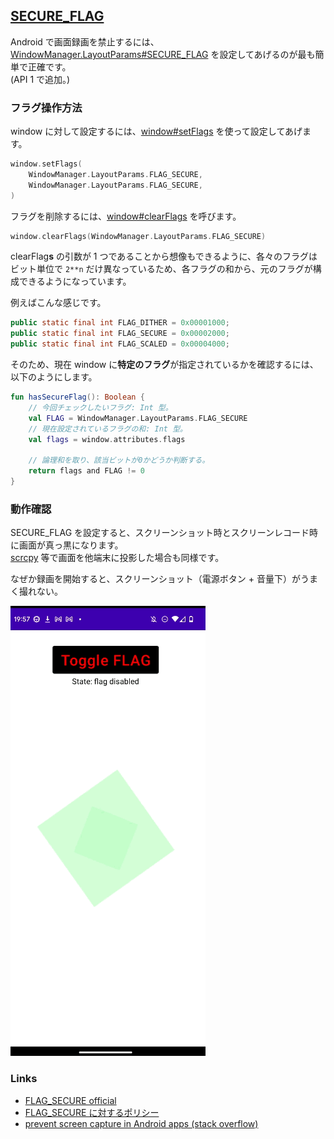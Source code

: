 ## [SECURE_FLAG](https://developer.android.com/reference/android/view/WindowManager.LayoutParams#FLAG_SECURE)

Android で画面録画を禁止するには、[WindowManager.LayoutParams#SECURE_FLAG](https://developer.android.com/reference/android/view/WindowManager.LayoutParams#FLAG_SECURE) を設定してあげるのが最も簡単で正確です。  
(API 1 で追加。)

### フラグ操作方法

window に対して設定するには、[window#setFlags](<https://developer.android.com/reference/android/view/Window#setFlags(int,%20int)>) を使って設定してあげます。

```kotlin
window.setFlags(
    WindowManager.LayoutParams.FLAG_SECURE,
    WindowManager.LayoutParams.FLAG_SECURE,
)
```

フラグを削除するには、[window#clearFlags](<https://developer.android.com/reference/android/view/Window#clearFlags(int)>) を呼びます。

```kotlin
window.clearFlags(WindowManager.LayoutParams.FLAG_SECURE)
```

clearFlag**s** の引数が 1 つであることから想像もできるように、各々のフラグはビット単位で `2**n` だけ異なっているため、各フラグの和から、元のフラグが構成できるようになっています。

例えばこんな感じです。

```java
public static final int FLAG_DITHER = 0x00001000;
public static final int FLAG_SECURE = 0x00002000;
public static final int FLAG_SCALED = 0x00004000;
```

そのため、現在 window に**特定のフラグ**が指定されているかを確認するには、以下のようにします。

```kotlin
fun hasSecureFlag(): Boolean {
    // 今回チェックしたいフラグ: Int 型。
    val FLAG = WindowManager.LayoutParams.FLAG_SECURE
    // 現在設定されているフラグの和: Int 型。
    val flags = window.attributes.flags

    // 論理和を取り、該当ビットが0かどうか判断する。
    return flags and FLAG != 0
}
```

### 動作確認

SECURE_FLAG を設定すると、スクリーンショット時とスクリーンレコード時に画面が真っ黒になります。  
[scrcpy](https://github.com/Genymobile/scrcpy) 等で画面を他端末に投影した場合も同様です。

なぜか録画を開始すると、スクリーンショット（電源ボタン + 音量下）がうまく撮れない。

![](./readme/android_secure_flag.gif)

### Links

- [FLAG_SECURE official](https://developer.android.com/reference/android/view/WindowManager.LayoutParams#FLAG_SECURE)
- [FLAG_SECURE に対するポリシー](https://support.google.com/googleplay/android-developer/answer/12253906#flag_secure_preview)
- [prevent screen capture in Android apps (stack overflow)](https://stackoverflow.com/questions/6764568/prevent-screen-capture-in-android-apps)
